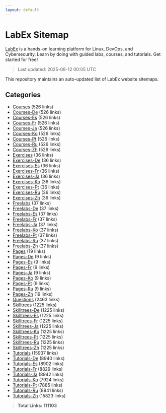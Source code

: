 ```yaml
---
layout: default
---
```


# LabEx Sitemap

[LabEx](https://labex.io) is a hands-on learning platform for Linux, DevOps, and Cybersecurity. Learn by doing with guided labs, courses, and tutorials. Get started for free!

> Last updated: 2025-08-12 00:05 UTC

This repository maintains an auto-updated list of LabEx website sitemaps.

## Categories

- [Courses](categories/courses.md) (526 links)
- [Courses-De](categories/courses-de.md) (526 links)
- [Courses-Es](categories/courses-es.md) (526 links)
- [Courses-Fr](categories/courses-fr.md) (526 links)
- [Courses-Ja](categories/courses-ja.md) (526 links)
- [Courses-Ko](categories/courses-ko.md) (526 links)
- [Courses-Pt](categories/courses-pt.md) (526 links)
- [Courses-Ru](categories/courses-ru.md) (526 links)
- [Courses-Zh](categories/courses-zh.md) (526 links)
- [Exercises](categories/exercises.md) (36 links)
- [Exercises-De](categories/exercises-de.md) (36 links)
- [Exercises-Es](categories/exercises-es.md) (36 links)
- [Exercises-Fr](categories/exercises-fr.md) (36 links)
- [Exercises-Ja](categories/exercises-ja.md) (36 links)
- [Exercises-Ko](categories/exercises-ko.md) (36 links)
- [Exercises-Pt](categories/exercises-pt.md) (36 links)
- [Exercises-Ru](categories/exercises-ru.md) (36 links)
- [Exercises-Zh](categories/exercises-zh.md) (36 links)
- [Freelabs](categories/freelabs.md) (37 links)
- [Freelabs-De](categories/freelabs-de.md) (37 links)
- [Freelabs-Es](categories/freelabs-es.md) (37 links)
- [Freelabs-Fr](categories/freelabs-fr.md) (37 links)
- [Freelabs-Ja](categories/freelabs-ja.md) (37 links)
- [Freelabs-Ko](categories/freelabs-ko.md) (37 links)
- [Freelabs-Pt](categories/freelabs-pt.md) (37 links)
- [Freelabs-Ru](categories/freelabs-ru.md) (37 links)
- [Freelabs-Zh](categories/freelabs-zh.md) (37 links)
- [Pages](categories/pages.md) (19 links)
- [Pages-De](categories/pages-de.md) (9 links)
- [Pages-Es](categories/pages-es.md) (9 links)
- [Pages-Fr](categories/pages-fr.md) (9 links)
- [Pages-Ja](categories/pages-ja.md) (9 links)
- [Pages-Ko](categories/pages-ko.md) (9 links)
- [Pages-Pt](categories/pages-pt.md) (9 links)
- [Pages-Ru](categories/pages-ru.md) (9 links)
- [Pages-Zh](categories/pages-zh.md) (19 links)
- [Questions](categories/questions.md) (2463 links)
- [Skilltrees](categories/skilltrees.md) (1225 links)
- [Skilltrees-De](categories/skilltrees-de.md) (1225 links)
- [Skilltrees-Es](categories/skilltrees-es.md) (1225 links)
- [Skilltrees-Fr](categories/skilltrees-fr.md) (1225 links)
- [Skilltrees-Ja](categories/skilltrees-ja.md) (1225 links)
- [Skilltrees-Ko](categories/skilltrees-ko.md) (1225 links)
- [Skilltrees-Pt](categories/skilltrees-pt.md) (1225 links)
- [Skilltrees-Ru](categories/skilltrees-ru.md) (1225 links)
- [Skilltrees-Zh](categories/skilltrees-zh.md) (1225 links)
- [Tutorials](categories/tutorials.md) (15937 links)
- [Tutorials-De](categories/tutorials-de.md) (8940 links)
- [Tutorials-Es](categories/tutorials-es.md) (8902 links)
- [Tutorials-Fr](categories/tutorials-fr.md) (8829 links)
- [Tutorials-Ja](categories/tutorials-ja.md) (8942 links)
- [Tutorials-Ko](categories/tutorials-ko.md) (7924 links)
- [Tutorials-Pt](categories/tutorials-pt.md) (7885 links)
- [Tutorials-Ru](categories/tutorials-ru.md) (8941 links)
- [Tutorials-Zh](categories/tutorials-zh.md) (15823 links)

> **Total Links: 111103**
